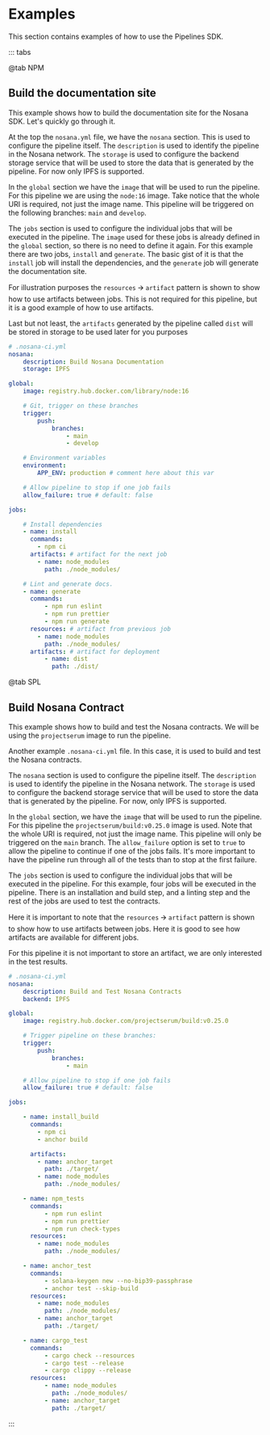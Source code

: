 # Examples

This section contains examples of how to use the Pipelines SDK.

::: tabs

@tab NPM

## Build the documentation site

This example shows how to build the documentation site for the Nosana SDK.
Let's quickly go through it.

At the top the `nosana.yml` file, we have the `nosana` section.
This is used to configure the pipeline itself.
The `description` is used to identify the pipeline in the Nosana network.
The `storage` is used to configure the backend storage service that will be used to store the data that is generated by the pipeline. For now only IPFS is supported.

In the `global` section we have the `image` that will be used to run the pipeline.
For this pipeline we are using the `node:16` image. Take notice that the whole URI is required, not just the image name.
This pipeline will be triggered on the following branches: `main` and `develop`.

The `jobs` section is used to configure the individual jobs that will be executed in the pipeline.
The `image` used for these jobs is already defined in the `global` section, so there is no need to define it again.
For this example there are two jobs, `install` and `generate`.
The basic gist of it is that the `install` job will install the dependencies, and the `generate` job will generate the documentation site.

For illustration purposes the `resources` 🡪 `artifact` pattern is shown to show how to use artifacts between jobs.
This is not required for this pipeline, but it is a good example of how to use artifacts.

Last but not least, the `artifacts` generated by the pipeline called `dist` will be stored in storage to be used later for you purposes

```yaml
# .nosana-ci.yml
nosana:
    description: Build Nosana Documentation
    storage: IPFS

global:
    image: registry.hub.docker.com/library/node:16

    # Git, trigger on these branches
    trigger:
        push:
            branches:
                - main
                - develop

    # Environment variables
    environment:
        APP_ENV: production # comment here about this var

    # Allow pipeline to stop if one job fails
    allow_failure: true # default: false

jobs:

    # Install dependencies
    - name: install
      commands:
        - npm ci
      artifacts: # artifact for the next job
        - name: node_modules
          path: ./node_modules/

    # Lint and generate docs.
    - name: generate
      commands:
          - npm run eslint
          - npm run prettier
          - npm run generate
      resources: # artifact from previous job
        - name: node_modules
          path: ./node_modules/
      artifacts: # artifact for deployment
          - name: dist
            path: ./dist/
```

@tab SPL

## Build Nosana Contract

This example shows how to build and test the Nosana contracts.
We will be using the `projectserum` image to run the pipeline.

Another example `.nosana-ci.yml` file. In this case, it is used to build and test the Nosana contracts.

The `nosana` section is used to configure the pipeline itself.
The `description` is used to identify the pipeline in the Nosana network.
The `storage` is used to configure the backend storage service that will be used to store the data that is generated by the pipeline. For now, only IPFS is supported.

In the `global` section, we have the `image` that will be used to run the pipeline.
For this pipeline the `projectserum/build:v0.25.0` image is used.
Note that the whole URI is required, not just the image name.
This pipeline will only be triggered on the `main` branch.
The `allow_failure` option is set to `true` to allow the pipeline to continue if one of the jobs fails.
It's more important to have the pipeline run through all of the tests than to stop at the first failure.

The `jobs` section is used to configure the individual jobs that will be executed in the pipeline.
For this example, four jobs will be executed in the pipeline.
There is an installation and build step, and a linting step and the rest of the jobs are used to test the contracts.

Here it is important to note that the `resources` 🡪 `artifact` pattern is shown to show how to use artifacts between jobs.
Here it is good to see how artifacts are available for different jobs.

For this pipeline it is not important to store an artifact, we are only interested in the test results.

```yaml
# .nosana-ci.yml
nosana:
    description: Build and Test Nosana Contracts
    backend: IPFS

global:
    image: registry.hub.docker.com/projectserum/build:v0.25.0

    # Trigger pipeline on these branches:
    trigger:
        push:
            branches:
                - main

    # Allow pipeline to stop if one job fails
    allow_failure: true # default: false

jobs:

    - name: install_build
      commands:
        - npm ci
        - anchor build

      artifacts:
        - name: anchor_target
          path: ./target/
        - name: node_modules
          path: ./node_modules/

    - name: npm_tests
      commands:
          - npm run eslint
          - npm run prettier
          - npm run check-types
      resources:
        - name: node_modules
          path: ./node_modules/

    - name: anchor_test
      commands:
          - solana-keygen new --no-bip39-passphrase
          - anchor test --skip-build
      resources:
        - name: node_modules
          path: ./node_modules/
        - name: anchor_target
          path: ./target/

    - name: cargo_test
      commands:
          - cargo check --resources
          - cargo test --release
          - cargo clippy --release
      resources:
          - name: node_modules
            path: ./node_modules/
          - name: anchor_target
            path: ./target/
```

:::
